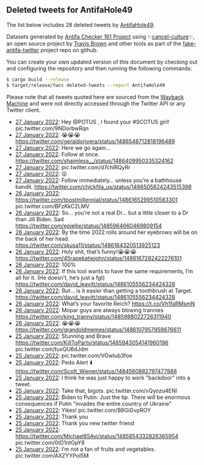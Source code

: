 ## Deleted tweets for AntifaHole49

The list below includes 28 deleted tweets by
[AntifaHole49](https://twitter.com/AntifaHole49).



Datasets generated by [Antifa Checker 161 Project](https://twitter.com/antifacheck161) using ✨[cancel-culture](https://github.com/travisbrown/cancel-culture)✨, an open source project by 
[Travis Brown](https://twitter.com/travisbrown) and other tools as part of the 
[fake-antifa-twitter](https://github.com/antifacheck161/fake-antifa-twitter) project repo on github.

You can create your own updated version of this document by checking out and configuring the
repository and then running the following commands:

```bash
$ cargo build --release
$ target/release/twcc deleted-tweets --report AntifaHole49
```

Please note that all tweets quoted here are sourced from the
[Wayback Machine](https://web.archive.org) and were not directly accessed through the Twitter API or
any Twitter client.

* [27 January 2022](https://web.archive.org/web/20220127053127/https://twitter.com/AntifaHole49/status/1486571228924100609): Hey  @POTUS , I found your  #SCOTUS  girl! pic.twitter.com/9NDorbwRqn <!--1486571228924100609-->
* [27 January 2022](https://web.archive.org/web/20220127044332/https://twitter.com/AntifaHole49/status/1486559187874328576): 😭😭😭 https://twitter.com/geraldorivera/status/1486548712818196489 <!--1486559187874328576-->
* [27 January 2022](https://web.archive.org/web/20220127030109/https://twitter.com/AntifaHole49/status/1486533446570807296): Here we go again… <!--1486533446570807296-->
* [27 January 2022](https://web.archive.org/web/20220127020237/https://twitter.com/AntifaHole49/status/1486518691567181827): Follow at once. https://twitter.com/shaimless__/status/1486409950335324162 <!--1486518691567181827-->
* [27 January 2022](https://web.archive.org/web/20220127015232/https://twitter.com/AntifaHole49/status/1486516167305007105): pic.twitter.com/d7chlRQyRr <!--1486516167305007105-->
* [27 January 2022](https://web.archive.org/web/20220127014912/https://twitter.com/AntifaHole49/status/1486515315659915265): 😲 <!--1486515315659915265-->
* [27 January 2022](https://web.archive.org/web/20220127014341/https://twitter.com/AntifaHole49/status/1486513876627775490): Follow immediately… unless you’re a bathhouse bandit. https://twitter.com/chickfila_us/status/1486505824243515398 <!--1486513876627775490-->
* [26 January 2022](https://web.archive.org/web/20220126060330/https://twitter.com/AntifaHole49/status/1486216933523476481): https://twitter.com/tpostmillennial/status/1486165299510583301  pic.twitter.com/BFzKkC2LMV <!--1486216933523476481-->
* [26 January 2022](https://web.archive.org/web/20220126055626/https://twitter.com/AntifaHole49/status/1486215154161311745): So… you’re not a real Dr… but a little closer to a Dr than Jill Biden.  Sad https://twitter.com/epiellie/status/1485964660469809154 <!--1486215154161311745-->
* [26 January 2022](https://web.archive.org/web/20220126033635/https://twitter.com/AntifaHole49/status/1486179932715769864): By the time 2022 rolls around her eyebrows will be on the back of her head. https://twitter.com/skusa11/status/1486164320513925123 <!--1486179932715769864-->
* [26 January 2022](https://web.archive.org/web/20220126033413/https://twitter.com/AntifaHole49/status/1486179374219108356): Holy shit, that’s funny!😭😭😭 https://twitter.com/45rapekatiejohn/status/1486167282422276101 <!--1486179374219108356-->
* [26 January 2022](https://web.archive.org/web/20220126014916/https://twitter.com/AntifaHole49/status/1486152957703995397): 100% <!--1486152957703995397-->
* [26 January 2022](https://web.archive.org/web/20220126014333/https://twitter.com/AntifaHole49/status/1486151489575866370): If this tool wants to have the same requirements, I’m all for it.  (He doesn’t, he’s just a fgt) https://twitter.com/david_leavitt/status/1486105556234424328 <!--1486151489575866370-->
* [26 January 2022](https://web.archive.org/web/20220126013436/https://twitter.com/AntifaHole49/status/1486149207270567936): But… is it easier than getting a toothbrush at Target. https://twitter.com/david_leavitt/status/1486105556234424328 <!--1486149207270567936-->
* [26 January 2022](https://web.archive.org/web/20220126004525/https://twitter.com/AntifaHole49/status/1486138170680954889): What’s your favorite Reich? https://t.co/Vh1faRMsmN <!--1486138170680954889-->
* [26 January 2022](https://web.archive.org/web/20220126002612/https://twitter.com/AntifaHole49/status/1486131494091382784): Mopar guys are always blowing trannies https://twitter.com/king_tranny/status/1485988022726311940 <!--1486131494091382784-->
* [26 January 2022](https://web.archive.org/web/20220126001253/https://twitter.com/AntifaHole49/status/1486127706022555652): 😭😭😭 https://twitter.com/grandoldmemes/status/1486107957959876611 <!--1486127706022555652-->
* [25 January 2022](https://web.archive.org/web/20220125222947/https://twitter.com/AntifaHole49/status/1486102103626063883): Stunning and Brave  https://twitter.com/KillToParty/status/1485943054141960196  pic.twitter.com/tuxQU6dJdm <!--1486102103626063883-->
* [25 January 2022](https://web.archive.org/web/20220125220937/https://twitter.com/AntifaHole49/status/1486097677108621314): pic.twitter.com/VOwIub3foe <!--1486097677108621314-->
* [25 January 2022](https://web.archive.org/web/20220125205725/https://twitter.com/AntifaHole49/status/1486079492267331591): Pedo Alert ⬇️ https://twitter.com/Scott_Wiener/status/1484560882797477888 <!--1486079492267331591-->
* [25 January 2022](https://web.archive.org/web/20220125205553/https://twitter.com/AntifaHole49/status/1486079086703300608): I think he was just happy to work "backdoor" into a tweet. <!--1486079086703300608-->
* [25 January 2022](https://web.archive.org/web/20220125203524/https://twitter.com/AntifaHole49/status/1486073938526494730): Take that, bigots. pic.twitter.com/vQyozu4ENI <!--1486073938526494730-->
* [25 January 2022](https://web.archive.org/web/20220125191600/https://twitter.com/AntifaHole49/status/1486053967759134723): Biden to Putin: Just the tip.  There will be enormous consequences if Putin "invades the entire country of Ukraine" <!--1486053967759134723-->
* [25 January 2022](https://web.archive.org/web/20220125190157/https://twitter.com/AntifaHole49/status/1486049916501864448): Yikes! pic.twitter.com/B8GiGvpROY <!--1486049916501864448-->
* [25 January 2022](https://web.archive.org/web/20220125185458/https://twitter.com/AntifaHole49/status/1486048664686632962): Thank you <!--1486048664686632962-->
* [25 January 2022](https://web.archive.org/web/20220125180123/https://twitter.com/AntifaHole49/status/1486034679635587083): Thank you new twitter friend <!--1486034679635587083-->
* [25 January 2022](https://web.archive.org/web/20220125174312/https://twitter.com/AntifaHole49/status/1486030594152747017): https://twitter.com/Michael85Avi/status/1485854332826365954  pic.twitter.com/0tD1ntGpY8 <!--1486030594152747017-->
* [25 January 2022](https://web.archive.org/web/20220125150421/https://twitter.com/AntifaHole49/status/1485990619109638154): I’m not a fan of fruits and vegetables. pic.twitter.com/AXZYYPoI5M <!--1485990619109638154-->
